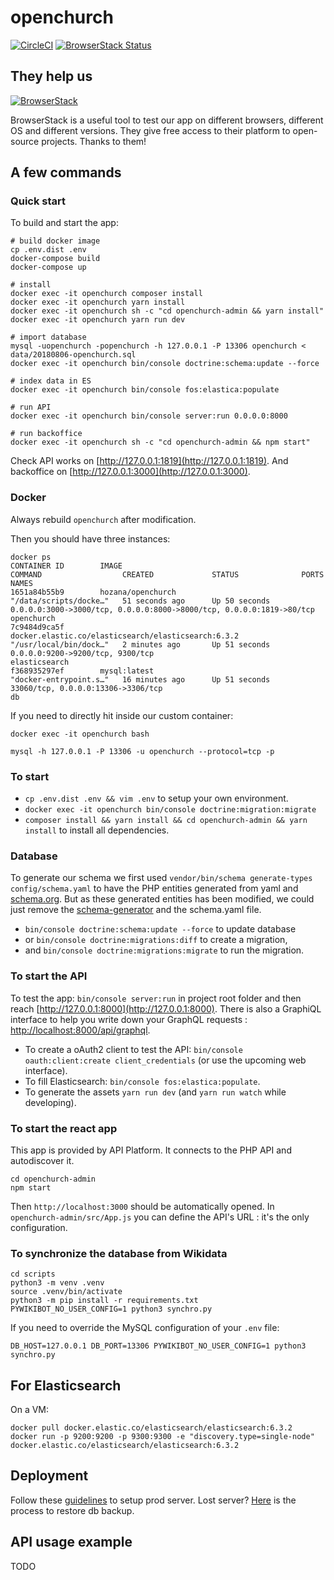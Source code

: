 # openchurch

[![CircleCI](https://circleci.com/gh/hozana/openchurch.svg?style=svg)](https://circleci.com/gh/hozana/openchurch)
[![BrowserStack Status](https://www.browserstack.com/automate/badge.svg?badge_key=ZSt3N2Rtd2hhWWZDcDhVNmNFUjAycVNjSW0rYXJIdWhINmpXODJmYVB2TT0tLWc4WjFweGtmN29Fc3AyNldaRVZycEE9PQ==--1d3f8aa35e09306748448a275969f0d8de70fa6f)](https://www.browserstack.com/automate/public-build/ZSt3N2Rtd2hhWWZDcDhVNmNFUjAycVNjSW0rYXJIdWhINmpXODJmYVB2TT0tLWc4WjFweGtmN29Fc3AyNldaRVZycEE9PQ==--1d3f8aa35e09306748448a275969f0d8de70fa6f)

## They help us

[![](https://marker.io/vendor/img/logo/browserstack-logo.svg "BrowserStack")](https://www.browserstack.com/)

BrowserStack is a useful tool to test our app on different browsers, different OS and different versions. They give free access to their platform to open-source projects. Thanks to them!

## A few commands

### Quick start

To build and start the app:

```
# build docker image
cp .env.dist .env
docker-compose build
docker-compose up

# install
docker exec -it openchurch composer install
docker exec -it openchurch yarn install
docker exec -it openchurch sh -c "cd openchurch-admin && yarn install"
docker exec -it openchurch yarn run dev

# import database
mysql -uopenchurch -popenchurch -h 127.0.0.1 -P 13306 openchurch < data/20180806-openchurch.sql
docker exec -it openchurch bin/console doctrine:schema:update --force

# index data in ES
docker exec -it openchurch bin/console fos:elastica:populate

# run API
docker exec -it openchurch bin/console server:run 0.0.0.0:8000

# run backoffice
docker exec -it openchurch sh -c "cd openchurch-admin && npm start"
```

Check API works on [http://127.0.0.1:1819](http://127.0.0.1:1819). And backoffice on [http://127.0.0.1:3000](http://127.0.0.1:3000).


### Docker

Always rebuild `openchurch` after modification.

Then you should have three instances:

```
docker ps
CONTAINER ID        IMAGE                                                 COMMAND                  CREATED             STATUS              PORTS                                                                NAMES
1651a84b55b9        hozana/openchurch                                     "/data/scripts/docke…"   51 seconds ago      Up 50 seconds       0.0.0.0:3000->3000/tcp, 0.0.0.0:8000->8000/tcp, 0.0.0.0:1819->80/tcp openchurch
7c9484d9ca5f        docker.elastic.co/elasticsearch/elasticsearch:6.3.2   "/usr/local/bin/dock…"   2 minutes ago       Up 51 seconds       0.0.0.0:9200->9200/tcp, 9300/tcp                                     elasticsearch
f368935297ef        mysql:latest                                          "docker-entrypoint.s…"   16 minutes ago      Up 51 seconds       33060/tcp, 0.0.0.0:13306->3306/tcp                                   db
```

If you need to directly hit inside our custom container:

```
docker exec -it openchurch bash
```

```
mysql -h 127.0.0.1 -P 13306 -u openchurch --protocol=tcp -p
```

### To start

- `cp .env.dist .env && vim .env` to setup your own environment.
- `docker exec -it openchurch bin/console doctrine:migration:migrate`
- `composer install && yarn install && cd openchurch-admin && yarn install` to install all dependencies.

### Database

To generate our schema we first used `vendor/bin/schema generate-types config/schema.yaml` to have the PHP entities generated from yaml and [schema.org](https://schema.org/Church). But as these generated entities has been modified, we could just remove the [schema-generator](https://api-platform.com/docs/schema-generator/configuration/) and the schema.yaml file.

- `bin/console doctrine:schema:update --force` to update database
- or `bin/console doctrine:migrations:diff` to create a migration,
- and `bin/console doctrine:migrations:migrate` to run the migration.

### To start the API

To test the app: `bin/console server:run` in project root folder and then reach [http://127.0.0.1:8000](http://127.0.0.1:8000). There is also a GraphiQL interface to help you write down your GraphQL requests : [http://localhost:8000/api/graphql](http://localhost:8000/api/graphql).

- To create a oAuth2 client to test the API: `bin/console oauth:client:create client_credentials` (or use the upcoming web interface).
- To fill Elasticsearch: `bin/console fos:elastica:populate`.
- To generate the assets `yarn run dev` (and `yarn run watch` while developing).

### To start the react app

This app is provided by API Platform. It connects to the PHP API and autodiscover it.

```
cd openchurch-admin
npm start
```

Then `http://localhost:3000` should be automatically opened.
In `openchurch-admin/src/App.js` you can define the API's URL : it's the only configuration.

### To synchronize the database from Wikidata

```
cd scripts
python3 -m venv .venv
source .venv/bin/activate
python3 -m pip install -r requirements.txt
PYWIKIBOT_NO_USER_CONFIG=1 python3 synchro.py
```

If you need to override the MySQL configuration of your `.env` file:

```
DB_HOST=127.0.0.1 DB_PORT=13306 PYWIKIBOT_NO_USER_CONFIG=1 python3 synchro.py
```

## For Elasticsearch

On a VM:

```
docker pull docker.elastic.co/elasticsearch/elasticsearch:6.3.2
docker run -p 9200:9200 -p 9300:9300 -e "discovery.type=single-node" docker.elastic.co/elasticsearch/elasticsearch:6.3.2
```

## Deployment

Follow these [guidelines](./docs/setup_openchurch_server.md) to setup prod server. Lost server? [Here](./docs/restore_backup.md) is the process to restore db backup.

## API usage example

TODO
